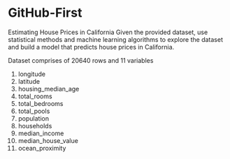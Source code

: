 # GitHub-First
Estimating House Prices in California
Given the provided dataset, use statistical methods and machine learning algorithms to explore the dataset and build a model
that predicts house prices in California. 


 Dataset comprises of 20640 rows and 11 variables
 1. longitude
 2. latitude
 3. housing_median_age
 4. total_rooms
 5. total_bedrooms
 6. total_pools
 7. population
 8. households
 9. median_income
 10. median_house_value
 11. ocean_proximity
 
 
